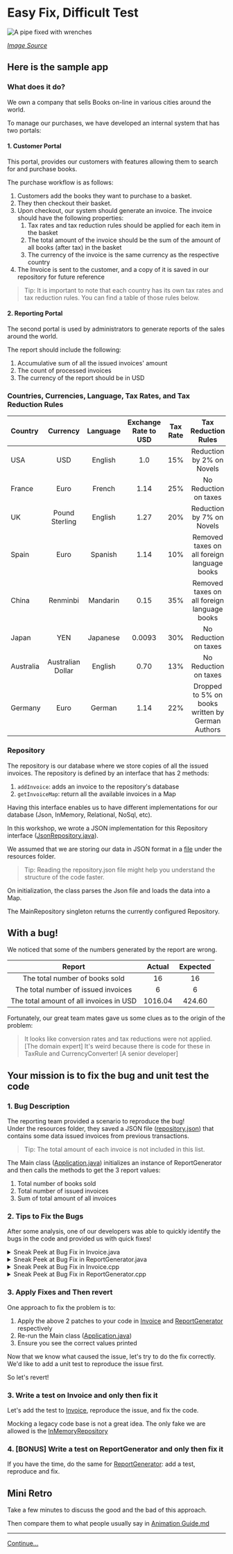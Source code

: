 # Easy Fix, Difficult Test

![A pipe fixed with wrenches](images/quick-fix.jpg)

*[Image Source](https://pixabay.com/photos/plumbing-pipe-wrench-plumber-840835/)*

## Here is the sample app

### What does it do?

We own a company that sells Books on-line in various cities around the world.

To manage our purchases, we have developed an internal system that has two portals:

#### 1. Customer Portal

This portal, provides our customers with features allowing them to search for and purchase books.

The purchase workflow is as follows:

1. Customers add the books they want to purchase to a basket.
1. They then checkout their basket.
1. Upon checkout, our system should generate an invoice. The invoice should have the following properties:
    1. Tax rates and tax reduction rules should be applied for each item in the basket
    2. The total amount of the invoice should be the sum of the amount of all books (after tax) in the basket
    3. The currency of the invoice is the same currency as the respective country
1. The Invoice is sent to the customer, and a copy of it is saved in our repository for future reference

> Tip: It is important to note that each country has its own tax rates and tax reduction rules. You can find a table of those rules below.  

#### 2. Reporting Portal

The second portal is used by administrators to generate reports of the sales around the world.

The report should include the following:

1. Accumulative sum of all the issued invoices' amount
1. The count of processed invoices
1. The currency of the report should be in USD

### Countries, Currencies, Language, Tax Rates, and Tax Reduction Rules

| Country       | Currency          | Language  | Exchange Rate to USD  | Tax Rate | Tax Reduction Rules                              |
| :-------------|:-----------------:| :--------:| :--------------------:|:--------:|:------------------------------------------------:|
| USA           | USD               | English   | 1.0                   | 15%      | Reduction by 2% on Novels                        |  
| France        | Euro              | French    | 1.14                  | 25%      | No Reduction on taxes                            |
| UK            | Pound Sterling    | English   | 1.27                  | 20%      | Reduction by 7% on Novels                        |
| Spain         | Euro              | Spanish   | 1.14                  | 10%      | Removed taxes on all foreign language books      |  
| China         | Renminbi          | Mandarin  | 0.15                  | 35%      | Removed taxes on all foreign language books      |
| Japan         | YEN               | Japanese  | 0.0093                | 30%      | No Reduction on taxes                            |
| Australia     | Australian Dollar | English   | 0.70                  | 13%      | No Reduction on taxes                            |
| Germany       | Euro              | German    | 1.14                  | 22%      | Dropped to 5% on books written by German Authors |  

### Repository

The repository is our database where we store copies of all the issued invoices.
The repository is defined by an interface that has 2 methods:

1. `addInvoice`: adds an invoice to the repository's database
1. `getInvoiceMap`: return all the available invoices in a Map  

Having this interface enables us to have different implementations for our database (Json, InMemory, Relational, NoSql, etc).

In this workshop, we wrote a JSON implementation for this Repository interface ([JsonRepository.java](../src/main/java/com/murex/tbw/storage/JsonRepository.java)).

We assumed that we are storing our data in JSON format in a [file](../src/main/resources/repository.json) under the resources folder.  

> Tip: Reading the repository.json file might help you understand the structure
of the code faster.  

On initialization, the class parses the Json file and loads the data into a Map.

The MainRepository singleton returns the currently configured Repository.

## With a bug!

We noticed that some of the numbers generated by the report are wrong.

| Report                                  | Actual | Expected |
|:---------------------------------------:|:------:|:--------:|
| The total number of books sold          | 16     |  16      |
| The total number of issued invoices     | 6      |  6       |
| The total amount of all invoices in USD | 1016.04|  424.60  |

Fortunately, our great team mates gave us some clues as to the origin of the
problem:

> It looks like conversion rates and tax reductions were not applied.
> [The domain expert]
> It's weird because there is code for these in TaxRule and CurrencyConverter!
> [A senior developer]

## Your mission is to fix the bug and unit test the code

### 1. Bug Description

The reporting team provided a scenario to reproduce the bug!  
Under the resources folder, they saved a JSON file ([repository.json](../src/main/resources/repository.json)) that contains some data issued invoices from previous transactions.

> Tip: The total amount of each invoice is not included in this list.

The Main class ([Application.java](../src/main/java/Application.java)) initializes
an instance of ReportGenerator and then calls the methods to get the 3 report
values:

1. Total number of books sold
1. Total number of issued invoices
1. Sum of total amount of all invoices

### 2. Tips to Fix the Bugs

After some analysis, one of our developers was able to quickly identify the bugs in the code and provided us with quick fixes!  

<details>

  <summary markdown='span'>
  Sneak Peek at Bug Fix in Invoice.java
  </summary>

  ```diff
  public double computeTotalAmount() {
    double sum = 0.0;
    for (PurchasedBook purchasedBook : purchasedBooks) {
  -   double totalPrice = purchasedBook.getTotalPrice();
  +   double totalPrice = purchasedBook.getTotalPrice() * TaxRule.getApplicableRate(country, purchasedBook.getBook());
      sum += totalPrice;
    }
    return sum;
  }
  ```

</details>

<details>

  <summary markdown='span'>
  Sneak Peek at Bug Fix in ReportGenerator.java
  </summary>

  ```diff
      public double getTotalAmount() {
          Map<Integer, Invoice> invoiceMap = repository.getInvoiceMap();
          double totalAmount = 0.0;
          for (Invoice invoice : invoiceMap.values()) {
  -            totalAmount += invoice.computeTotalAmount();
  +            totalAmount += CurrencyConverter.toUSD(invoice.computeTotalAmount(), invoice.getCountry().getCurrency());
          }
          return totalAmount;
      }
  ```

</details>

<details>

  <summary markdown='span'>
  Sneak Peek at Bug Fix in Invoice.cpp
  </summary>

  ```diff
          double sum = 0.0;
          for (const auto purchasedBook : purchasedBooks_)
          {
  -               double totalPrice = purchasedBook->getTotalPrice();
  +               double totalPrice = purchasedBook->getTotalPrice() * finance::getApplicableRate(country_, *purchasedBook->getBook());
                  sum += totalPrice;
          }
          return sum;
  ```

</details>

<details>

  <summary markdown='span'>
  Sneak Peek at Bug Fix in ReportGenerator.cpp
  </summary>

  ```diff java
           double totalAmount = 0.0;
           for (const auto id2Invoice : invoiceMap)
           {
  -                totalAmount += id2Invoice.second->computeTotalAmount();
  +                const auto& invoice = *id2Invoice.second;
  +                totalAmount += finance::toUSD(invoice.computeTotalAmount(), invoice.getCountry().getCurrency());
           }
           return totalAmount;
  ```

</details>

### 3. Apply Fixes and Then revert

One approach to fix the problem is to:

1. Apply the above 2 patches to your code in [Invoice](../src/main/java/com/murex/tbw/purchase/Invoice.java) and [ReportGenerator](../src/main/java/com/murex/tbw/report/ReportGenerator.java) respectively
1. Re-run the Main class ([Application.java](../src/main/java/Application.java))
1. Ensure you see the correct values printed

Now that we know what caused the issue, let's try to do the fix correctly.
We'd like to add a unit test to reproduce the issue first.

So let's revert!

### 3. Write a test on Invoice and only then fix it

Let's add the test to [Invoice](../src/main/java/com/murex/tbw/purchase/Invoice.java), reproduce the
issue, and fix the code.

Mocking a legacy code base is not a great idea. The only fake we are allowed is
the [InMemoryRepository](../src/test/java/com/murex/tbw/storage/InMemoryRepository.java)

### 4. [BONUS] Write a test on ReportGenerator and only then fix it

If you have the time, do the same for
[ReportGenerator](../src/main/java/com/murex/tbw/report/ReportGenerator.java):
add a test, reproduce and fix.

## Mini Retro

Take a few minutes to discuss the good and the bad of this approach.

Then compare them to what people usually say in
[Animation Guide.md](./Animation_Guide.md)

---
[Continue...](./3_Building_Test_Data.md)
